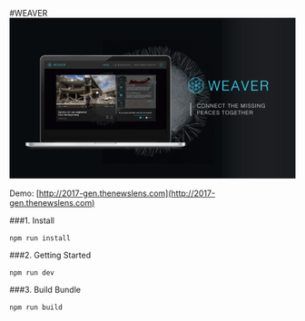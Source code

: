 #WEAVER
![Demo](https://github.com/TheNewsLens/2017-GEN/blob/master/build/img/demo.png)

Demo: [http://2017-gen.thenewslens.com](http://2017-gen.thenewslens.com)

###1. Install

```
npm run install
```

###2. Getting Started

```
npm run dev
```

###3. Build Bundle

```
npm run build
```
